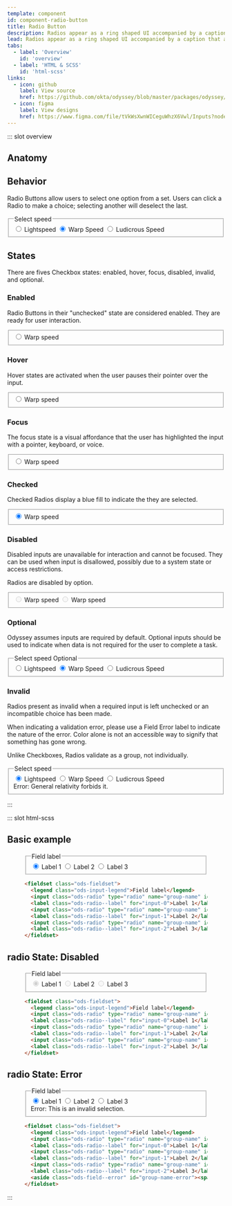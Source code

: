 ```yaml
---
template: component
id: component-radio-button
title: Radio Button
description: Radios appear as a ring shaped UI accompanied by a caption that allows the user to choose only one option at a time.
lead: Radios appear as a ring shaped UI accompanied by a caption that allows the user to choose only one option at a time.
tabs:
  - label: 'Overview'
    id: 'overview'
  - label: 'HTML & SCSS'
    id: 'html-scss'
links:
  - icon: github
    label: View source
    href: https://github.com/okta/odyssey/blob/master/packages/odyssey/src/scss/components/_radio-button.scss
  - icon: figma
    label: View designs
    href: https://www.figma.com/file/tVkWsXwnWICeguWhzX6Vwl/Inputs?node-id=476%3A4173
---
```


::: slot overview

## Anatomy

<Anatomy
  img="images/anatomy-radio-button.svg"
/>

## Behavior

<Description>

Radio Buttons allow users to select one option from a set. Users can click a Radio to make a choice; selecting another will deselect the last.

</Description>

<Visual>
  <fieldset class="ods-fieldset">
    <legend class="ods-input-legend">Select speed</legend>
    <input class="ods-radio" type="radio" name="overview-behavior" id="overview-behavior-1" value="1" required>
    <label class="ods-radio--label" for="overview-behavior-1">Lightspeed</label>
    <input class="ods-radio" type="radio" name="overview-behavior" id="overview-behavior-2" value="2" required checked>
    <label class="ods-radio--label" for="overview-behavior-2">Warp Speed</label>
    <input class="ods-radio" type="radio" name="overview-behavior" id="overview-behavior-3" value="3" required>
    <label class="ods-radio--label" for="overview-behavior-3">Ludicrous Speed</label>
  </fieldset>
</Visual>

## States

<Description>

There are fives Checkbox states: enabled, hover, focus, disabled, invalid, and optional.

</Description>

### Enabled

<Description>

Radio Buttons in their "unchecked" state are considered enabled. They are ready for user interaction.

</Description>

<Visual>
  <fieldset class="ods-fieldset">
    <input class="ods-radio" type="radio" name="overview-enabled" id="overview-enabled" value="0" required>
    <label class="ods-radio--label" for="overview-enabled">Warp speed</label>
  </fieldset>
</Visual>

### Hover

<Description>

Hover states are activated when the user pauses their pointer over the input.

</Description>

<Visual>
  <fieldset class="ods-fieldset">
    <input class="ods-radio" type="radio" name="overview-hover" id="overview-hover" value="0" required>
    <label class="ods-radio--label is-ods-radio-hover" for="overview-hover">Warp speed</label>
  </fieldset>
</Visual>

### Focus

<Description>

The focus state is a visual affordance that the user has highlighted the input with a pointer, keyboard, or voice.

</Description>

<Visual>
  <fieldset class="ods-fieldset">
    <input class="ods-radio is-ods-radio-focus" type="radio" name="overview-focus" id="overview-focus" value="0" required>
    <label class="ods-radio--label" for="overview-focus">Warp speed</label>
  </fieldset>
</Visual>

### Checked

<Description>

Checked Radios display a blue fill to indicate the they are selected.

</Description>

<Visual>
  <fieldset class="ods-fieldset">
    <input class="ods-radio" type="radio" name="overview-checked" id="overview-checked" value="0" required checked>
    <label class="ods-radio--label" for="overview-checked">Warp speed</label>
  </fieldset>
</Visual>

### Disabled

<Description>

Disabled inputs are unavailable for interaction and cannot be focused. They can be used when input is disallowed, possibly due to a system state or access restrictions.

Radios are disabled by option.

</Description>

<Visual>
  <fieldset class="ods-fieldset">
    <input class="ods-radio" type="radio" name="overview-disabled" id="overview-disabled" value="0" required disabled>
    <label class="ods-radio--label" for="overview-disabled">Warp speed</label>
    <input class="ods-radio" type="radio" name="overview-disabled-invalid" id="overview-disabled-invalid" value="1" required disabled data-invalid>
    <label class="ods-radio--label" for="overview-disabled-invalid">Warp speed</label>
  </fieldset>
</Visual>

### Optional

<Description>

Odyssey assumes inputs are required by default. Optional inputs should be used to indicate when data is not required for the user to complete a task.

</Description>

<Visual>
  <fieldset class="ods-fieldset">
    <legend class="ods-input-legend">Select speed  <span class="ods-label--optional">Optional</span></legend>
    <input class="ods-radio" type="radio" name="overview-optional[]" id="overview-optional-1" value="1">
    <label class="ods-radio--label" for="overview-optional-1">Lightspeed</label>
    <input class="ods-radio" type="radio" name="overview-optional[]" id="overview-optional-2" value="2" checked>
    <label class="ods-radio--label" for="overview-optional-2">Warp Speed</label>
    <input class="ods-radio" type="radio" name="overview-optional[]" id="overview-optional-3" value="3">
    <label class="ods-radio--label" for="overview-optional-3">Ludicrous Speed</label>
  </fieldset>
</Visual>

### Invalid

<Description>

Radios present as invalid when a required input is left unchecked or an incompatible choice has been made.

When indicating a validation error, please use a Field Error label to indicate the nature of the error. Color alone is not an accessible way to signify that something has gone wrong.

Unlike Checkboxes, Radios validate as a group, not individually.

</Description>

<Visual>
  <fieldset class="ods-fieldset">
    <legend class="ods-input-legend">Select speed</legend>
    <input class="ods-radio" type="radio" name="overview-invalid[]" id="overview-invalid-1" value="1" required data-invalid checked>
    <label class="ods-radio--label" for="overview-invalid-1">Lightspeed</label>
    <input class="ods-radio" type="radio" name="overview-invalid[]" id="overview-invalid-2" value="2" required data-invalid>
    <label class="ods-radio--label" for="overview-invalid-2">Warp Speed</label>
    <input class="ods-radio" type="radio" name="overview-invalid[]" id="overview-invalid-3" value="3" aria-describedby="overview-invalid-error" required data-invalid>
    <label class="ods-radio--label" for="overview-invalid-3">Ludicrous Speed</label>
    <aside class="ods-field--error" id="overview-invalid-error"><span class="u-visually-hidden">Error:</span> General relativity forbids it.</aside>
  </fieldset>
</Visual>

:::

::: slot html-scss

## Basic example

<figure class="docs-example">
  <div class="docs-example--rendered">
    <fieldset class="ods-fieldset">
      <legend class="ods-input-legend">Field label</legend>
      <input class="ods-radio" type="radio" name="example-0" id="example-0-0" value="value-0" required checked>
      <label class="ods-radio--label" for="example-0-0">Label 1</label>
      <input class="ods-radio" type="radio" name="example-0" id="example-0-1" value="value-1" required>
      <label class="ods-radio--label" for="example-0-1">Label 2</label>
      <input class="ods-radio" type="radio" name="example-0" id="example-0-2" value="value-2" required>
      <label class="ods-radio--label" for="example-0-2">Label 3</label>
    </fieldset>
  </div>

  ```html
  <fieldset class="ods-fieldset">
    <legend class="ods-input-legend">Field label</legend>
    <input class="ods-radio" type="radio" name="group-name" id="input-0" value="value-0" required checked>
    <label class="ods-radio--label" for="input-0">Label 1</label>
    <input class="ods-radio" type="radio" name="group-name" id="input-1" value="value-1" required>
    <label class="ods-radio--label" for="input-1">Label 2</label>
    <input class="ods-radio" type="radio" name="group-name" id="input-2" value="value-2" required>
    <label class="ods-radio--label" for="input-2">Label 3</label>
  </fieldset>
  ```

</figure>

## <span class="u-visually-hidden">radio</span> State: Disabled

<figure class="docs-example">
  <div class="docs-example--rendered">
    <fieldset class="ods-fieldset">
      <legend class="ods-input-legend">Field label</legend>
      <input class="ods-radio" type="radio" name="example-1" id="example-1-0" value="value-0" disabled required checked>
      <label class="ods-radio--label" for="example-1-0">Label 1</label>
      <input class="ods-radio" type="radio" name="example-1" id="example-1-1" value="value-1" disabled required>
      <label class="ods-radio--label" for="example-1-1">Label 2</label>
      <input class="ods-radio" type="radio" name="example-1" id="example-1-2" value="value-2" disabled required>
      <label class="ods-radio--label" for="example-1-2">Label 3</label>
    </fieldset>
  </div>

  ```html
  <fieldset class="ods-fieldset">
    <legend class="ods-input-legend">Field label</legend>
    <input class="ods-radio" type="radio" name="group-name" id="input-0" value="value-0" disabled required checked>
    <label class="ods-radio--label" for="input-0">Label 1</label>
    <input class="ods-radio" type="radio" name="group-name" id="input-1" value="value-1" disabled required>
    <label class="ods-radio--label" for="input-1">Label 2</label>
    <input class="ods-radio" type="radio" name="group-name" id="input-2" value="value-2" disabled required>
    <label class="ods-radio--label" for="input-2">Label 3</label>
  </fieldset>
  ```
</figure>

## <span class="u-visually-hidden">radio</span> State: Error

<figure class="docs-example">
  <div class="docs-example--rendered">
    <fieldset class="ods-fieldset">
      <legend class="ods-input-legend">Field label</legend>
      <input class="ods-radio" type="radio" name="example-2" id="example-2-0" value="value-0" aria-describedby="group-name-error" data-invalid required checked>
      <label class="ods-radio--label" for="example-2-0">Label 1</label>
      <input class="ods-radio" type="radio" name="example-2" id="example-2-1" value="value-1" data-invalid required>
      <label class="ods-radio--label" for="example-2-1">Label 2</label>
      <input class="ods-radio" type="radio" name="example-2" id="example-2-2" value="value-2" data-invalid required>
      <label class="ods-radio--label" for="example-2-2">Label 3</label>
      <aside class="ods-field--error" id="group-name-error"><span class="u-visually-hidden">Error:</span> This is an invalid selection.</aside>
    </fieldset>
  </div>

  ```html
  <fieldset class="ods-fieldset">
    <legend class="ods-input-legend">Field label</legend>
    <input class="ods-radio" type="radio" name="group-name" id="input-0" value="value-0" aria-describedby="group-name-error" data-invalid required checked>
    <label class="ods-radio--label" for="input-0">Label 1</label>
    <input class="ods-radio" type="radio" name="group-name" id="input-1" value="value-1" data-invalid required>
    <label class="ods-radio--label" for="input-1">Label 2</label>
    <input class="ods-radio" type="radio" name="group-name" id="input-2" value="value-2" data-invalid required>
    <label class="ods-radio--label" for="input-2">Label 3</label>
    <aside class="ods-field--error" id="group-name-error"><span class="u-visually-hidden">Error:</span> This is an invalid selection.</aside>
  </fieldset>
  ```
</figure>

:::
